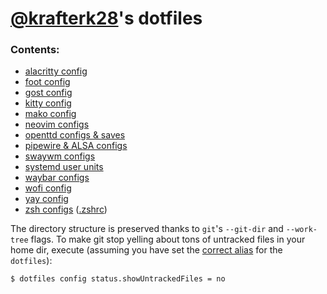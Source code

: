 # [@krafterk28](https://github.com/kraftwerk28)'s dotfiles

### Contents:
  - [alacritty config](../.config/alacritty/alacritty.yml)
  - [foot config](../.config/foot/foot.ini)
  - [gost config](../.config/gost/config.yml)
  - [kitty config](../.config/kitty/kitty.conf)
  - [mako config](../.config/mako/config)
  - [neovim configs](../.config/nvim)
  - [openttd configs & saves](../.openttd)
  - [pipewire & ALSA configs](../.config/pipewire)
  - [swaywm configs](../.config/sway)
  - [systemd user units](../.config/systemd/user)
  - [waybar configs](../.config/waybar)
  - [wofi config](../.config/wofi/config)
  - [yay config](../.config/yay/config.json)
  - [zsh configs](../.config/zsh) ([.zshrc](../.zshrc))


The directory structure is preserved thanks to `git`'s `--git-dir` and
`--work-tree` flags. To make git stop yelling about tons of untracked files in
your home dir, execute (assuming you have set the
[correct alias](../.config/zsh/dotfiles.zsh) for the `dotfiles`):
```bash
$ dotfiles config status.showUntrackedFiles = no
```
